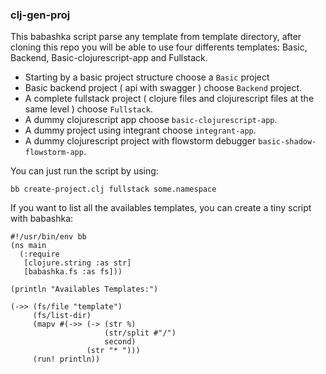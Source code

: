 ### clj-gen-proj

This babashka script parse any template from template directory, after cloning this repo you will be able to use four differents templates: Basic, Backend, Basic-clojurescript-app and Fullstack.

- Starting by a basic project structure choose a `Basic` project
- Basic backend project ( api with swagger ) choose `Backend` project.
- A complete fullstack project ( clojure files and clojurescript files at the same level ) choose `Fullstack`.
- A dummy clojurescript app choose `basic-clojurescript-app`.
- A dummy project using integrant choose `integrant-app`.
- A dummy clojurescript project with flowstorm debugger `basic-shadow-flowstorm-app`.

You can just run the script by using:

    bb create-project.clj fullstack some.namespace

If you want to list all the availables templates, you can create a tiny script with babashka:

```
#!/usr/bin/env bb
(ns main
  (:require
   [clojure.string :as str]
   [babashka.fs :as fs]))

(println "Availables Templates:")

(->> (fs/file "template")
     (fs/list-dir)
     (mapv #(->> (-> (str %)
                     (str/split #"/")
                     second)
                 (str "* ")))
     (run! println))
```
